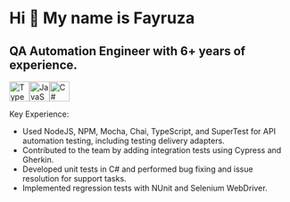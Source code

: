 Hi 👋 My name is Fayruza
========================

QA Automation Engineer with 6+ years of experience.
---------------------------------------------------
<p align="left">
<a href="https://www.typescriptlang.org/" target="_blank" rel="noreferrer"><img src="https://raw.githubusercontent.com/danielcranney/readme-generator/main/public/icons/skills/typescript-colored.svg" width="36" height="36" alt="TypeScript" /></a><a href="https://developer.mozilla.org/en-US/docs/Web/JavaScript" target="_blank" rel="noreferrer"><img src="https://raw.githubusercontent.com/danielcranney/readme-generator/main/public/icons/skills/javascript-colored.svg" width="36" height="36" alt="JavaScript" /></a><a href="https://docs.microsoft.com/en-us/dotnet/csharp/" target="_blank" rel="noreferrer"><img src="https://raw.githubusercontent.com/danielcranney/readme-generator/main/public/icons/skills/csharp-colored.svg" width="36" height="36" alt="C#" /></a>
</p>

Key Experience: 
* Used NodeJS, NPM, Mocha, Chai, TypeScript, and SuperTest for API automation testing, including testing delivery adapters. 
* Contributed to the team by adding integration tests using Cypress and Gherkin. 
* Developed unit tests in C# and performed bug fixing and issue resolution for support tasks. 
* Implemented regression tests with NUnit and Selenium WebDriver.
